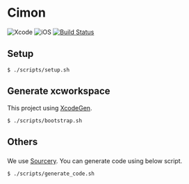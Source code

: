 # Cimon

![Xcode](https://img.shields.io/badge/Xcode-11.0-blue.svg)
![iOS](https://img.shields.io/badge/iOS-13.0-orange.svg)
[![Build Status](https://app.bitrise.io/app/67552a4c6bfebb21/status.svg?token=a4mFS2OynWeE0ukVUrw3Ww&branch=master)](https://app.bitrise.io/app/67552a4c6bfebb21)

## Setup

```hcl
$ ./scripts/setup.sh
```

## Generate xcworkspace

This project using [XcodeGen](https://github.com/yonaskolb/XcodeGen).

```hcl
$ ./scripts/bootstrap.sh
```

## Others

###

We use [Sourcery](https://github.com/krzysztofzablocki/Sourcery).
You can generate code using below script.

```hcl
$ ./scripts/generate_code.sh
```

